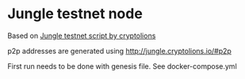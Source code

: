 # Jungle testnet node

Based on [Jungle testnet script by cryptolions](https://github.com/CryptoLions/EOS-Jungle-Testnet)

p2p addresses are generated using http://jungle.cryptolions.io/#p2p

First run needs to be done with genesis file. See docker-compose.yml